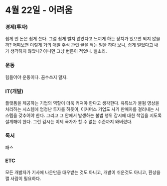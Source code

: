 # 4월 22일 - 어려움

### 경제\(투자\)

쉽게 번 돈은 쉽게 쓴다. 그럼 쉽게 벌지 않았다고 느끼게 하는 장치가 있으면 되지 않을까? 어찌보면 이렇게 거의 매일 주식 관련 글을 적는 일을 하다 보니, 쉽게 벌었다고 내가 생각하지 않았나? 아니면 그냥 번돈이 적었나. 뻘소리.

### 운동

힘들어야 운동이다. 꼼수쓰지 말자.  


### IT\(개발\)

플랫폼을 제공하는 기업의 역할이 더욱 커져야 한다고 생각한다. 유튜브가 불펌 영상을 처리하는 시스템에 엄청난 투자를 하듯이, 이커머스 기업도 사기 판매자를 걸러내는 시스템을 갖추어야 한다. 그리고 그 안에서 발생하는 불법 행위 감시에 대한 책임을 지도록 설계해야 한다. 그런 감시는 이제 국가가 할 수 없는 수준까지 와버렸다. 

### 독서

패스  

### ETC

모든 개발자가 기사에 나온만큼 대우받는 것도 아니고, 개발이 쉬운것도 아니고, 환상을 깰 사람이 필요하다.

